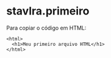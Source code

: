 # stavlra.primeiro

Para copiar o código em HTML:
```
<html>
  <h1>Meu primeiro arquivo HTML</h1>
</html>
```
